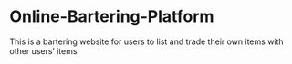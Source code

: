 # Online-Bartering-Platform
This is a bartering website for users to list and trade their own items with other users’ items
